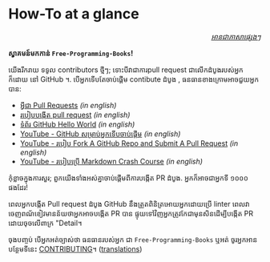 # How-To at a glance

<div align="right" markdown="1">

*[អានជាភាសាផ្សេងៗ](../README.md#translations)*

</div>

**ស្វាគមន៍មកកាន់ `Free-Programming-Books`!**

យើងរីករាយ ទទូល contributors ថ្មីៗ; ទោះបីវាជាការpull request ជាលើកដំបូងរបស់អ្នកក៏ដោយ នៅ GitHub ។. បើអ្នកទើបតែចាប់ផ្តើម contibute ដំបូង , ធនធានខាងក្រោមអាចជួយអ្នកបាន:

* [អ្វីជា Pull Requests](https://docs.github.com/en/pull-requests/collaborating-with-pull-requests/proposing-changes-to-your-work-with-pull-requests/about-pull-requests) *(in english)*
* [របៀបបង្កើត pull request](https://docs.github.com/en/pull-requests/collaborating-with-pull-requests/proposing-changes-to-your-work-with-pull-requests/creating-a-pull-request) *(in english)*
* [ទំព័រ GitHub Hello World](https://docs.github.com/en/get-started/quickstart/hello-world) *(in english)*
* [YouTube - GitHub សម្រាប់អ្នកទើបចាប់ផ្តើម](https://www.youtube.com/watch?v=0fKg7e37bQE) *(in english)*
* [YouTube - របៀប Fork A GitHub Repo and Submit A Pull Request](https://www.youtube.com/watch?v=G1I3HF4YWEw) *(in english)*
* [YouTube - របៀបប្រើ Markdown Crash Course](https://www.youtube.com/watch?v=HUBNt18RFbo) *(in english)*


កុំខ្លាចក្នុងការសួរ; ពួកយើងទាំងអស់គ្នាចាប់ផ្តើមពីការបង្កើត PR ដំបូង. អ្នកក៏អាចជាអ្នកទី ១០០០ ផងដែរ!

ពេលអ្នកបង្កើត Pull request ដំបូង GitHub នឹងត្រួតពិនិត្រអោយអ្នកដោយប្រើ linter ពេលវាចេញពណ័ខៀវមានន័យថាអ្នកអាចបង្កើត PR បាន ផ្ទុយទៅវិញអ្នកត្រូវកែជាមុនសិនដើម្បីបង្កើត PR ដោយចុចលើពាក្រ "Detail។

ចុងបញ្ចប់ បើអ្នកអត់ច្បាស់ថា ធនធានរបស់អ្នក ជា `Free-Programming-Books` ឬអត់ ចូរអ្នកអានបន្ថែមទីនេះ [CONTRIBUTING](CONTRIBUTING.md)។ ([translations](../README.md#translations))
